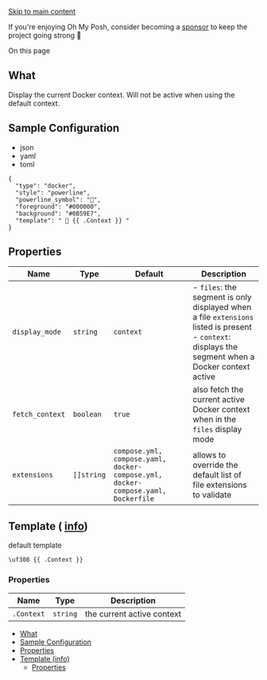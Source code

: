 [Skip to main content](https://ohmyposh.dev/docs/segments/cli/docker#__docusaurus_skipToContent_fallback)

If you're enjoying Oh My Posh, consider becoming a [sponsor](https://github.com/sponsors/JanDeDobbeleer) to keep the project going strong 💪

On this page

## What [​](https://ohmyposh.dev/docs/segments/cli/docker\#what "Direct link to What")

Display the current Docker context. Will not be active when using the default context.

## Sample Configuration [​](https://ohmyposh.dev/docs/segments/cli/docker\#sample-configuration "Direct link to Sample Configuration")

- json
- yaml
- toml

```codeBlockLines_e6Vv
{
  "type": "docker",
  "style": "powerline",
  "powerline_symbol": "",
  "foreground": "#000000",
  "background": "#0B59E7",
  "template": "  {{ .Context }} "
}

```

## Properties [​](https://ohmyposh.dev/docs/segments/cli/docker\#properties "Direct link to Properties")

| Name | Type | Default | Description |
| --- | --- | --- | --- |
| `display_mode` | `string` | `context` | - `files`: the segment is only displayed when a file `extensions` listed is present<br>- `context`: displays the segment when a Docker context active |
| `fetch_context` | `boolean` | `true` | also fetch the current active Docker context when in the `files` display mode |
| `extensions` | `[]string` | `compose.yml, compose.yaml, docker-compose.yml, docker-compose.yaml, Dockerfile` | allows to override the default list of file extensions to validate |

## Template ( [info](https://ohmyposh.dev/docs/configuration/templates)) [​](https://ohmyposh.dev/docs/segments/cli/docker\#template-info "Direct link to template-info")

default template

```codeBlockLines_e6Vv
\uf308 {{ .Context }}

```

### Properties [​](https://ohmyposh.dev/docs/segments/cli/docker\#properties-1 "Direct link to Properties")

| Name | Type | Description |
| --- | --- | --- |
| `.Context` | `string` | the current active context |

- [What](https://ohmyposh.dev/docs/segments/cli/docker#what)
- [Sample Configuration](https://ohmyposh.dev/docs/segments/cli/docker#sample-configuration)
- [Properties](https://ohmyposh.dev/docs/segments/cli/docker#properties)
- [Template (info)](https://ohmyposh.dev/docs/segments/cli/docker#template-info)
  - [Properties](https://ohmyposh.dev/docs/segments/cli/docker#properties-1)